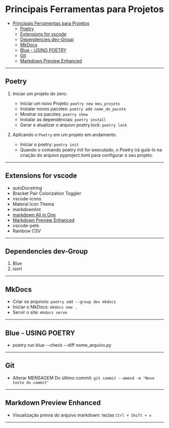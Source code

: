 # Principais Ferramentas para Projetos

- [Principais Ferramentas para Projetos](#principais-ferramentas-para-projetos)
  - [Poetry](#poetry)
  - [Extensions for vscode](#extensions-for-vscode)
  - [Dependencies dev-Group](#dependencies-dev-group)
  - [MkDocs](#mkdocs)
  - [Blue - USING POETRY](#blue---using-poetry)
  - [Git](#git)
  - [Markdown Preview Enhanced](#markdown-preview-enhanced)

---

## Poetry

1. Iniciar um projeto do zero:
   - Iniciar um novo Projeto: `poetry new meu_projeto`
   - Instalar novos pacotes: `poetry add nome_do_pacote`
   - Mostrar os pacotes: `poetry show`
   - Instalar as dependências: `poetry install`
   - Gerar e atualizar o arquivo poetry.lock: `poetry lock`

2. Aplicando o `Poetry` em um projeto em andamento.
   - Iniciar o poetry: `poetry init`
   - Quando o comando poetry init for executado, o Poetry irá guiá-lo na criação do arquivo pyproject.toml para configurar o seu projeto.
  
---

## Extensions for vscode

- autoDocstring
- Bracket Pair Colorization Toggler
- vscode-icons
- Materal Icon Thema
- markdownlint
- [markdown All in One](https://marketplace.visualstudio.com/items?itemName=yzhang.markdown-all-in-one)
- [Markdown Preview Enhanced](https://marketplace.visualstudio.com/items?itemName=shd101wyy.markdown-preview-enhanced)
- vscode-pets
- Rainbow CSV

---

## Dependencies dev-Group

1. Blue 
2. isort

---

## MkDocs

- Criar os arquivos: `poetry add --group dev mkdocs`
- Iniciar o MkDocs: `mkdocs new .`
- Servir o site: `mkdocs serve`

---

## Blue - USING POETRY

- poetry run blue --check --diff nome_arquivo.py

---

## Git

- Alterar MENSAGEM Do último commit: ``git commit --amend -m "Novo texto do commit"``

---

## Markdown Preview Enhanced

- Visualização previa do arquivo markdown: teclas `Ctrl + Shift + v`

---
